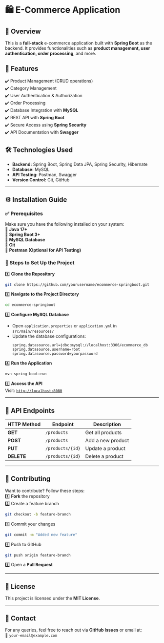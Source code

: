 # 🛍️ E-Commerce Application

## 📌 Overview
This is a **full-stack** e-commerce application built with **Spring Boot** as the backend. It provides functionalities such as **product management, user authentication, order processing**, and more.

## 🚀 Features
✔️ Product Management (CRUD operations)  
✔️ Category Management  
✔️ User Authentication & Authorization  
✔️ Order Processing  
✔️ Database Integration with **MySQL**  
✔️ REST API with **Spring Boot**  
✔️ Secure Access using **Spring Security**  
✔️ API Documentation with **Swagger**  

## 🛠️ Technologies Used
- **Backend:** Spring Boot, Spring Data JPA, Spring Security, Hibernate  
- **Database:** MySQL  
- **API Testing:** Postman, Swagger  
- **Version Control:** Git, GitHub  

---

## ⚙️ Installation Guide

### ✅ Prerequisites
Make sure you have the following installed on your system:  
🔹 **Java 17+**  
🔹 **Spring Boot 3+**  
🔹 **MySQL Database**  
🔹 **Git**  
🔹 **Postman (Optional for API Testing)**  

### 🔹 Steps to Set Up the Project

1️⃣ **Clone the Repository**  
```sh
git clone https://github.com/yourusername/ecommerce-springboot.git
```

2️⃣ **Navigate to the Project Directory**  
```sh
cd ecommerce-springboot
```

3️⃣ **Configure MySQL Database**  
- Open `application.properties` or `application.yml` in `src/main/resources/`
- Update the database configurations:
  ```properties
  spring.datasource.url=jdbc:mysql://localhost:3306/ecommerce_db
  spring.datasource.username=root
  spring.datasource.password=yourpassword
  ```

4️⃣ **Run the Application**  
```sh
mvn spring-boot:run
```

5️⃣ **Access the API**  
Visit: [`http://localhost:8080`](http://localhost:8080)  

---

## 📌 API Endpoints

| HTTP Method | Endpoint       | Description       |
|------------|--------------|-----------------|
| **GET**    | `/products`      | Get all products  |
| **POST**   | `/products`      | Add a new product |
| **PUT**    | `/products/{id}` | Update a product  |
| **DELETE** | `/products/{id}` | Delete a product  |

---

## 🤝 Contributing
Want to contribute? Follow these steps:  
1️⃣ **Fork** the repository  
2️⃣ Create a feature branch  
   ```sh
   git checkout -b feature-branch
   ```
3️⃣ Commit your changes  
   ```sh
   git commit -m "Added new feature"
   ```
4️⃣ Push to GitHub  
   ```sh
   git push origin feature-branch
   ```
5️⃣ Open a **Pull Request**  

---

## 📜 License
This project is licensed under the **MIT License**.

---

## 📧 Contact
For any queries, feel free to reach out via **GitHub Issues** or email at:  
📩 `your-email@example.com`

